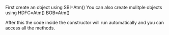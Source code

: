 First create an object using
SBI=Atm()
You can also create mulitple objects using
HDFC=Atm()
BOB=Atm()

After this the code inside the constructor will run automatically and you can access all the methods.
